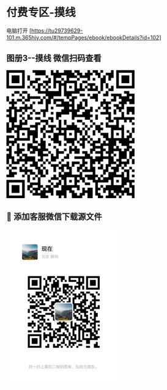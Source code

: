 # 付费专区-摸线

电脑打开 [https://tu29739629-101.m.365hjy.com/#/tempPages/ebook/ebookDetails?id=102]

## 图册3--摸线  微信扫码查看

<!-- 链接：[https://pan.baidu.com/s/1KIj5FkwsRlktL-9_nADFXQ?pwd=g7kq](https://pan.baidu.com/s/1KIj5FkwsRlktL-9_nADFXQ?pwd=g7kq) 
提取码：g7kq -->

<img width="335" src="../assets/QR/摸线.png" />

## 🤝 添加客服微信下载源文件

<img width="300" src="../assets/wechat.jpg" />

<!-- ## 🤝 祝打赏的老板股市长红

<img width="335" src="../assets/wepay.png" />
<img width="300" src="../assets/alipay.jpg" />
<img width="300" src="../assets/hb.jpg" /> -->